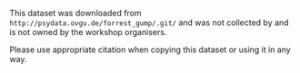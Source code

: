 
This dataset was downloaded from `http://psydata.ovgu.de/forrest_gump/.git/` and was not collected by and is not owned by the workshop organisers.

Please use appropriate citation when copying this dataset or using it in any way.


